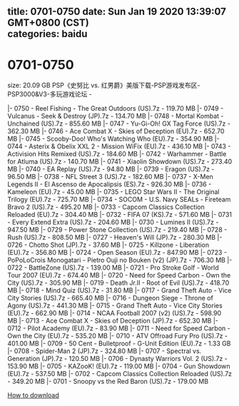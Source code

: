 
title: 0701-0750
date: Sun Jan 19 2020 13:39:07 GMT+0800 (CST)    
categories: baidu
---

# 0701-0750
size: 20.09 GB
 PSP《史努比 vs. 红男爵》美版下载-PSP游戏发布区-PSP3000&V3-多玩游戏论坛 -
 
|- 0750 - Reel Fishing - The Great Outdoors (US).7z - 119.70 MB
|- 0749 - Vulcanus - Seek &amp; Destroy (JP).7z - 134.70 MB
|- 0748 - Mortal Kombat - Unchained (US).7z - 855.60 MB
|- 0747 - Yu-Gi-Oh! GX Tag Force (US).7z - 362.30 MB
|- 0746 - Ace Combat X - Skies of Deception (EU).7z - 652.70 MB
|- 0745 - Scooby-Doo! Who's Watching Who (EU).7z - 354.90 MB
|- 0744 - Asterix &amp; Obelix XXL 2 - Mission WiFix (EU).7z - 436.10 MB
|- 0743 - Activision Hits Remixed (US).7z - 184.60 MB
|- 0742 - Warhammer - Battle for Atluma (US).7z - 140.70 MB
|- 0741 - Xiaolin Showdown (US).7z - 273.40 MB
|- 0740 - EA Replay (US).7z - 94.80 MB
|- 0739 - Eragon (US).7z - 96.50 MB
|- 0738 - NFL Street 3 (US).7z - 182.60 MB
|- 0737 - X-Men Legends II - El Ascenso de Apocalipsis (ES).7z - 926.30 MB
|- 0736 - Kameleon (EU).7z - 45.00 MB
|- 0735 - LEGO Star Wars II - The Original Trilogy (EU).7z - 725.70 MB
|- 0734 - SOCOM - U.S. Navy SEALs - Fireteam Bravo 2 (US).7z - 495.20 MB
|- 0733 - Capcom Classics Collection Reloaded (EU).7z - 304.40 MB
|- 0732 - FIFA 07 (KS).7z - 571.60 MB
|- 0731 - Every Extend Extra (US).7z - 204.60 MB
|- 0730 - Lumines II (US).7z - 947.50 MB
|- 0729 - Power Stone Collection (US).7z - 219.40 MB
|- 0728 - Rush (US).7z - 808.50 MB
|- 0727 - Heaven's Will (JP).7z - 280.30 MB
|- 0726 - Chotto Shot (JP).7z - 37.60 MB
|- 0725 - Killzone - Liberation (EU).7z - 356.80 MB
|- 0724 - Open Season (EU).7z - 847.90 MB
|- 0723 - PoPoLoCrois Monogatari - Pietro Ouji no Bouken (v2) (JP).7z - 706.30 MB
|- 0722 - BattleZone (US).7z - 139.00 MB
|- 0721 - Pro Stroke Golf - World Tour 2007 (EU).7z - 674.40 MB
|- 0720 - Need for Speed Carbon - Own the City (US).7z - 305.90 MB
|- 0719 - Death Jr.II - Root of Evil (US).7z - 418.70 MB
|- 0718 - Mind Quiz (US).7z - 31.80 MB
|- 0717 - Grand Theft Auto - Vice City Stories (US).7z - 665.40 MB
|- 0716 - Dungeon Siege - Throne of Agony (US).7z - 441.30 MB
|- 0715 - Grand Theft Auto - Vice City Stories (EU).7z - 662.90 MB
|- 0714 - NCAA Football 2007 (v2) (US).7z - 598.90 MB
|- 0713 - Ace Combat X - Skies of Deception (JP).7z - 652.30 MB
|- 0712 - Pilot Academy (EU).7z - 83.90 MB
|- 0711 - Need for Speed Carbon - Own the City (EU).7z - 535.20 MB
|- 0710 - ATV Offroad Fury Pro (US).7z - 401.00 MB
|- 0709 - 50 Cent - Bulletproof - G-Unit Edition (EU).7z - 1.33 GB
|- 0708 - Spider-Man 2 (JP).7z - 324.80 MB
|- 0707 - Spectral vs. Generation (JP).7z - 120.50 MB
|- 0706 - Dynasty Warriors Vol. 2 (US).7z - 153.90 MB
|- 0705 - KAZooK! (EU).7z - 119.00 MB
|- 0704 - Gun Showdown (EU).7z - 537.50 MB
|- 0702 - Capcom Classics Collection Reloaded (US).7z - 349.20 MB
|- 0701 - Snoopy vs the Red Baron (US).7z - 179.00 MB

[How to download](https://bpcam.bemobtrk.com/go/2ceec3aa-1ca2-46d6-b9ff-aaa5c184517c?jno=5504)